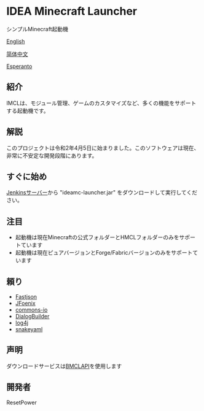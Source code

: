 # IDEA Minecraft Launcher
シンプルMinecraft起動機

[English](README.md)

[简体中文](README_zh.md)

[Esperanto](README_eo.md)
## 紹介
IMCLは、モジュール管理、ゲームのカスタマイズなど、多くの機能をサポートする起動機です。
## 解説
このプロジェクトは令和2年4月5日に始まりました。このソフトウェアは現在、非常に不安定な開発段階にあります。
## すぐに始め
[Jenkinsサーバー](http://ci.kousaten.top/job/ideamc)から "ideamc-launcher.jar" をダウンロードして実行してください。
## 注目
- 起動機は現在Minecraftの公式フォルダーとHMCLフォルダーのみをサポートています
- 起動機は現在ピュアバージョンとForge/Fabricバージョンのみをサポートています
## 頼り
- [Fastjson](https://github.com/alibaba/fastjson)
- [JFoenix](https://github.com/jfoenixadmin/JFoenix)
- [commons-io](https://github.com/apache/commons-io)
- [DialogBuilder](https://github.com/Stars-One/DialogBuilder)
- [log4j](https://github.com/apache/log4j)
- [snakeyaml](https://github.com/asomov/snakeyaml)
## 声明
ダウンロードサービスは[BMCLAPI](https://bmclapidoc.bangbang93.com/)を使用します
## 開発者
ResetPower